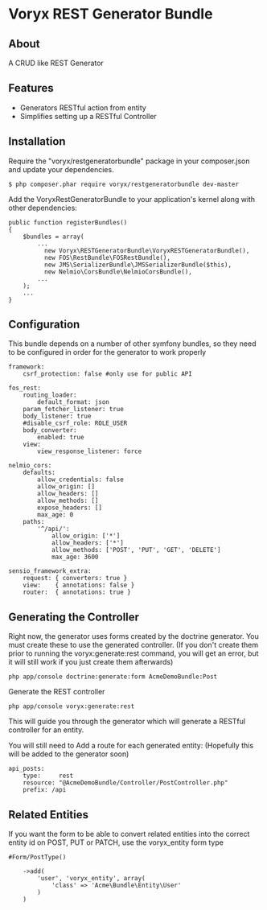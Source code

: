 # Voryx REST Generator Bundle

## About

A CRUD like REST Generator

## Features

* Generators RESTful action from entity
* Simplifies setting up a RESTful Controller


## Installation
Require the "voryx/restgeneratorbundle" package in your composer.json and update your dependencies.

    $ php composer.phar require voryx/restgeneratorbundle dev-master

Add the VoryxRestGeneratorBundle to your application's kernel along with other dependencies:

    public function registerBundles()
    {
        $bundles = array(
            ...
              new Voryx\RESTGeneratorBundle\VoryxRESTGeneratorBundle(),
              new FOS\RestBundle\FOSRestBundle(),
              new JMS\SerializerBundle\JMSSerializerBundle($this),
              new Nelmio\CorsBundle\NelmioCorsBundle(),
            ...
        );
        ...
    }

## Configuration

This bundle depends on a number of other symfony bundles, so they need to be configured in order for the generator to work properly

    framework:
        csrf_protection: false #only use for public API

    fos_rest:
        routing_loader:
            default_format: json
        param_fetcher_listener: true
        body_listener: true
        #disable_csrf_role: ROLE_USER
        body_converter:
            enabled: true
        view:
            view_response_listener: force

    nelmio_cors:
        defaults:
            allow_credentials: false
            allow_origin: []
            allow_headers: []
            allow_methods: []
            expose_headers: []
            max_age: 0
        paths:
            '^/api/':
                allow_origin: ['*']
                allow_headers: ['*']
                allow_methods: ['POST', 'PUT', 'GET', 'DELETE']
                max_age: 3600

    sensio_framework_extra:
        request: { converters: true }
        view:    { annotations: false }
        router:  { annotations: true }

## Generating the Controller

Right now, the generator uses forms created by the doctrine generator. You must create these to use the generated controller. (If you don't create them prior to running the voryx:generate:rest command, you will get an error, but it will still work if you just create them afterwards)

    php app/console doctrine:generate:form AcmeDemoBundle:Post

Generate the REST controller

    php app/console voryx:generate:rest
    
This will guide you through the generator which will generate a RESTful controller for an entity.

You will still need to Add a route for each generated entity:  (Hopefully this will be added to the generator soon)

    api_posts:
        type:     rest
        resource: "@AcmeDemoBundle/Controller/PostController.php"
        prefix: /api

## Related Entities

If you want the form to be able to convert related entities into the correct entity id on POST, PUT or PATCH, use the voryx_entity form type

    #Form/PostType()

        ->add(
            'user', 'voryx_entity', array(
                'class' => 'Acme\Bundle\Entity\User'
            )
        )
